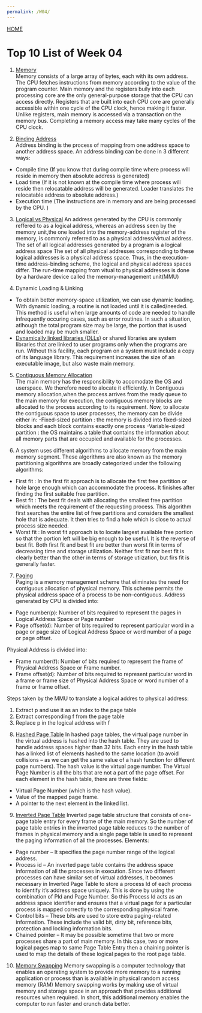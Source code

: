 ```yaml
---
permalink: /W04/
---
```


[HOME](../)

# Top 10 List of Week 04

1. [Memory](https://en.wikipedia.org/wiki/Computer_memory)   
Memory consists of a large array of bytes, each with its own address. The CPU fetches instructions from memory according
to the value of the program counter. Main memory and the registers buily into each processing core are the only general-purpose
storage that the CPU can access directly. Registers that are built into each CPU core are generally accessible within one cycle
of the CPU clock, hence making it faster. Unlike registers, main memory is accessed via a transaction on the memory bus. Completing
a memory access may take many cycles of the CPU clock.

2. [Binding Address](https://www.techwalla.com/articles/the-advantages-disadvantages-of-isolated-input-output-memory)  
Address binding is the process of mapping from one address space to another address space. An address binding can be done in 3 different ways:
- Compile time (If you know that during compile time where process will reside in memory then absolute address is generated)
- Load time (If it is not known at the compile time where process will reside then relocatable address will be generated. Loader translates the relocatable address to absolute address.)
- Execution time (The instructions are in memory and are being processed by the CPU. )

3. [Logical vs Physical](https://www.geeksforgeeks.org/logical-and-physical-address-in-operating-system/?ref=lbp) 
An address generated by the CPU is commonly reffered to as a logical address, whereas an address seen by the memory unit,the one 
loaded into the memory-address register of the memory, is commonly referred to as a physical address/virtual address.
The set of all logical addresses generated by a program is a logical address space The set of all physical addresses corresponding 
to these logical addresses is a physical address space.
Thus, in the execution-time address-binding scheme, the logical and physical address spaces differ.
The run-time mapping from vitual to physical addresses is done by a hardware device called the memory-management unit(MMU)

4. Dynamic Loading & Linking  
- To obtain better memory-space utilization, we can use dynamic loading. With dynamic loading, a routine is not loaded until it is called/needed.
This method is useful when large amounts of code are needed to handle infrequently occuring cases, such as error routines. In such
a situation, atlhough the total program size may be large, the portion that is used and loaded may be much smaller.
- [Dynamically linked libraries (DLLs)](https://en.wikipedia.org/wiki/Dynamic-link_library) or shared libraries are system libraries that are linked to user programs only when the programs are run.
Without this facility, each program on a system must include a copy of its language library. This requirement increases the size of an executable 
image, but also waste main memory.

5. [Contiguous Memory Allocation](https://www.geeksforgeeks.org/difference-between-contiguous-and-noncontiguous-memory-allocation/?ref=lbp)  
The main memory has the responsibility to accomodate the OS and userspace. We therefore need to alocate it efficiently.
In Contiguous memory allocation,when the process arrives from the ready queue to the main memory for execution, the contiguous memory blocks are 
allocated to the process according to its requirement. Now, to allocate the contiguous space to user processes, the memory can be divide either in:
-Fixed-sized partition : the memory is divided into fixed-sized blocks and each block contains exactly one process
-Variable-sized partition : the OS maintains a table that contains the information about all memory parts that are occupied and available for the processes.

6. A system uses different algorithms to allocate memory from the main memory segment. These algorithms are also known as the memory partitioning algorithms
 are broadly categorized under the following algorithms:
- First fit : In the first fit approach is to allocate the first free partition or hole large enough which can accommodate the process. It finishes after finding the first suitable free partition.
- Best fit : The best fit deals with allocating the smallest free partition which meets the requirement of the requesting process. This algorithm first searches the entire list of free partitions 
and considers the smallest hole that is adequate. It then tries to find a hole which is close to actual process size needed.
- Worst fit : In worst fit approach is to locate largest available free portion so that the portion left will be big enough to be useful. It is the reverse of best fit.
Both first fit and best fit are better than worst fit in terms of decreasing time and storage utilization. Neither first fit nor best fit is clearly better 
than the other in terms of storage utiization, but firs fit is generally faster. 

7. [Paging](https://www.guru99.com/paging-in-operating-system.html)  
Paging is a memory management scheme that eliminates the need for contiguous allocation of physical memory. This scheme permits the physical address space of 
a process to be non–contiguous.
Address generated by CPU is divided into:
- Page number(p): Number of bits required to represent the pages in Logical Address Space or Page number
- Page offset(d): Number of bits required to represent particular word in a page or page size of Logical Address Space or word number of a page or page offset.

Physical Address is divided into:
- Frame number(f): Number of bits required to represent the frame of Physical Address Space or Frame number.
- Frame offset(d): Number of bits required to represent particular word in a frame or frame size of Physical Address Space or word number of a frame or frame offset.  

Steps taken by the MMU to translate a logical addres to physical address:
1) Extract p and use it as an index to the page table  
2) Extract corresponding f from the page table  
3) Replace p in the logical address with f  

8. [Hashed Page Table](https://cs.stackexchange.com/questions/85207/explain-hashed-page-tables-in-operating-system)
In hashed page tables, the virtual page number in the virtual address is hashed into the hash table. They are used to handle address spaces higher than 32 bits.
Each entry in the hash table has a linked list of elements hashed to the same location (to avoid collisions – as we can get the same value of a hash function for 
different page numbers). The hash value is the virtual page number. The Virtual Page Number is all the bits that are not a part of the page offset.
For each element in the hash table, there are three fields:
- Virtual Page Number (which is the hash value).
- Value of the mapped page frame.
- A pointer to the next element in the linked list.

9. [Inverted Page Table](https://www.javatpoint.com/os-inverted-page-table)
Inverted page table structure that consists of one-page table entry for every frame of the main memory. So the number of page table entries in the inverted page 
table reduces to the number of frames in physical memory and a single page table is used to represent the paging information of all the processes. Elements:
- Page number – It specifies the page number range of the logical address.
- Process id – An inverted page table contains the address space information of all the processes in execution. Since two different processes can have similar set of virtual addresses, it becomes necessary in Inverted Page Table to store a process Id of each process to identify it’s address space uniquely. This is done by using the combination of PId and Page Number. So this Process Id acts as an address space identifier and ensures that a virtual page for a particular process is mapped correctly to the corresponding physical frame.
- Control bits – These bits are used to store extra paging-related information. These include the valid bit, dirty bit, reference bits, protection and locking information bits.
- Chained pointer – It may be possible sometime that two or more processes share a part of main memory. In this case, two or more logical pages map to same Page Table Entry then a chaining pointer is used to map the details of these logical pages to the root page table.

10. [Memory Swapping](https://linuxhint.com/swap_memory_linux/)
Memory swapping is a computer technology that enables an operating system to provide more memory to a running application or process than is available in physical random access memory (RAM)
Memory swapping works by making use of virtual memory and storage space in an approach that provides additional resources when required. In short, this additional memory enables the computer 
to run faster and crunch data better. 
